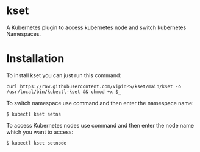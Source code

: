 # kset
A Kubernetes plugin to access kubernetes node and switch kubernetes Namespaces.

# Installation

To install kset you can just run this command:
```
curl https://raw.githubusercontent.com/VipinPS/kset/main/kset -o /usr/local/bin/kubectl-kset && chmod +x $_
```
To switch namespace use command and then enter the namespace name:
```
$ kubectl kset setns
```
To access Kubernetes nodes use command and then enter the node name which you want to access:
```
$ kubectl kset setnode 
```
